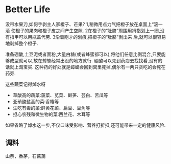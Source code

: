 # Better Life

没带水果刀,如何手剥主人家橙子、芒果?
1,稍微用点力气把橙子放在桌面上“滚一滚
使橙子的果肉和橙子皮之间产生空隙.
2在橙子的“肚脐”周围用拇指划上一圈,没
有指甲可以用瓶盖代劳.
3沿着刚才的划痕,把橙子的“肚脐"剥出来
后,就可以很容易地剥掉整个橙子.

准备硼酸,土豆泥或者面粉,大量白糖(或者蜂蜜都可以),将他们任意比例混合,只要能够成型就可以,放在蟑螂经常出没的地方就行. 硼酸可以先到药店去找找看,没有的话就上淘宝买. 这种药的好处就是蟑螂会回到窝里死掉,偶尔有一两只贪吃的会死在药旁.

这些蔬菜记得焯水呀

- 草酸高的蔬菜:菠菜、苋菜、鲜笋、芸白、苦瓜等
- 亚硝酸盐高的菜:香椿等
- 生吃有毒的菜:鲜黄花菜、扁豆、豆角等
- 担心农残和微生物的菜:西兰花、木耳等

如果省略了焯水这一步,不仅口味受影响、营养打折扣,还可能带来一定的健康风险.

## 调料

山萘，香茅，石菖蒲
